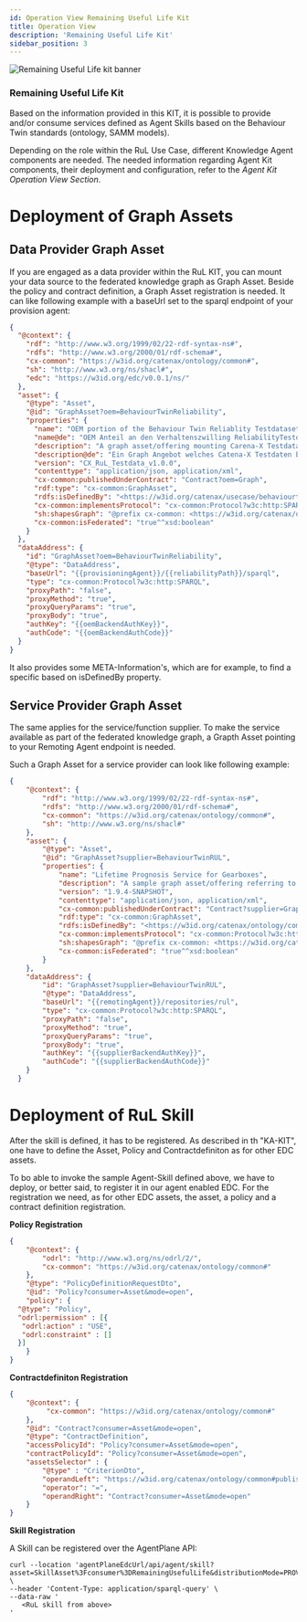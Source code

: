 ```yaml
---
id: Operation View Remaining Useful Life Kit
title: Operation View
description: 'Remaining Useful Life Kit'
sidebar_position: 3
---
```


![Remaining Useful Life kit banner](@site/static/img/doc-rul_header-minified.png)

### Remaining Useful Life Kit

<!--
Documentation of the Kit.
-->

Based on the information provided in this KIT, it is possible to provide and/or consume services defined as Agent Skills based on the Behaviour Twin standards (ontology, SAMM models).

Depending on the role within the RuL Use Case, different Knowledge Agent components are needed.
The needed information regarding Agent Kit components, their deployment and configuration, refer to the *Agent Kit Operation View Section*.

# Deployment of Graph Assets

## Data Provider Graph Asset

If you are engaged as a data provider within the RuL KIT, you can mount your data source to the federated knowledge graph as Graph Asset.
Beside the policy and contract definition, a Graph Asset registration is needed. It can like following example with a baseUrl set to the sparql endpoint of your provision agent:

```json
{
  "@context": {
    "rdf": "http://www.w3.org/1999/02/22-rdf-syntax-ns#",
    "rdfs": "http://www.w3.org/2000/01/rdf-schema#",
    "cx-common": "https://w3id.org/catenax/ontology/common#",
    "sh": "http://www.w3.org/ns/shacl#",
    "edc": "https://w3id.org/edc/v0.0.1/ns/"
  },
  "asset": {
    "@type": "Asset",
    "@id": "GraphAsset?oem=BehaviourTwinReliability",
    "properties": {
      "name": "OEM portion of the Behaviour Twin Reliablity Testdataset.",
      "name@de": "OEM Anteil an den Verhaltenszwilling ReliabilityTestdaten.",
      "description": "A graph asset/offering mounting Carena-X Testdata for Behaviour Twin.",
      "description@de": "Ein Graph Angebot welches Catena-X Testdaten beinhaltet.",
      "version": "CX_RuL_Testdata_v1.0.0",
      "contenttype": "application/json, application/xml",
      "cx-common:publishedUnderContract": "Contract?oem=Graph",
      "rdf:type": "cx-common:GraphAsset",
      "rdfs:isDefinedBy": "<https://w3id.org/catenax/usecase/behaviourtwin>,<https://w3id.org/catenax/ontology/core>,<https://w3id.org/catenax/ontology/vehicle>,<https://w3id.org/catenax/ontology/reliability>",
      "cx-common:implementsProtocol": "cx-common:Protocol?w3c:http:SPARQL",
      "sh:shapesGraph": "@prefix cx-common: <https://w3id.org/catenax/ontology/common#>. \n@prefix : <GraphAsset?oem=BehaviourTwinReliability#> .\n@prefix cx-tele: <https://w3id.org/catenax/ontology/reliability#> .\n@prefix owl: <http://www.w3.org/2002/07/owl#> .\n@prefix rdf: <http://www.w3.org/1999/02/22-rdf-syntax-ns#> .\n@prefix xsd: <http://www.w3.org/2001/XMLSchema#> .\n@prefix sh: <http://www.w3.org/ns/shacl#> .@prefix : <urn:cx:Graph:oem:BehaviourTwin> .\n\n:OemLoadSpectrum rdf:type sh:NodeShape ;\n  sh:targetClass cx-tele:LoadSpectrum ;\n  sh:property [\n        sh:path cx-tele:provisionedBy ;\n        sh:hasValue <urn:bpn:legal:BPNL000000000OEM> \n    ] ;\n  sh:property [\n        sh:path cx-tele:Version ;\n        sh:hasValue \"0\"^^xsd:long \n    ] ;\n  sh:property [\n        sh:path cx-tele:component ;\n        sh:class :SupplierParts \n    ] .\n\n:SupplierParts rdf:type sh:NodeShape ;\n  sh:targetClass cx-tele:VehicleComponent ;\n  sh:property [\n        sh:path cx-tele:isProducedBy ;\n        sh:hasValue <urn:bpn:legal:BPNL0000SUPPLIER> \n    ] .\n",
      "cx-common:isFederated": "true^^xsd:boolean"
    }
  },
  "dataAddress": {
    "id": "GraphAsset?oem=BehaviourTwinReliability",
    "@type": "DataAddress",
    "baseUrl": "{{provisioningAgent}}/{{reliabilityPath}}/sparql",
    "type": "cx-common:Protocol?w3c:http:SPARQL",
    "proxyPath": "false",
    "proxyMethod": "true",
    "proxyQueryParams": "true",
    "proxyBody": "true",
    "authKey": "{{oemBackendAuthKey}}",
    "authCode": "{{oemBackendAuthCode}}"
  }
}
```

It also provides some META-Information's, which are for example, to find a specific based on isDefinedBy property.

## Service Provider Graph Asset

The same applies for the service/function supplier. To make the service available as part of the federated knowledge graph, a Grapth Asset pointing to your Remoting Agent endpoint is needed.

Such a Graph Asset for a service provider can look like following example:

```json
{
    "@context": {
        "rdf": "http://www.w3.org/1999/02/22-rdf-syntax-ns#",
        "rdfs": "http://www.w3.org/2000/01/rdf-schema#",
        "cx-common": "https://w3id.org/catenax/ontology/common#",
        "sh": "http://www.w3.org/ns/shacl#"
    },
    "asset": {
        "@type": "Asset",
        "@id": "GraphAsset?supplier=BehaviourTwinRUL", 
        "properties": {
            "name": "Lifetime Prognosis Service for Gearboxes",
            "description": "A sample graph asset/offering referring to a specific prognosis resource.",
            "version": "1.9.4-SNAPSHOT",
            "contenttype": "application/json, application/xml",
            "cx-common:publishedUnderContract": "Contract?supplier=Graph",
            "rdf:type": "cx-common:GraphAsset",
            "rdfs:isDefinedBy": "<https://w3id.org/catenax/ontology/common>,<https://w3id.org/catenax/ontology/core>,<https://w3id.org/catenax/ontology/function>,<https://w3id.org/catenax/ontology/behaviour>",
            "cx-common:implementsProtocol": "cx-common:Protocol?w3c:http:SPARQL",
            "sh:shapesGraph": "@prefix cx-common: <https://w3id.org/catenax/ontology/common#>. \n@prefix : <GraphAsset?supplier=BehaviourTwinRUL#> .\n@prefix cx-prognosis: <https://w3id.org/catenax/ontology/behaviour#> .\n@prefix cx-fx: <https://w3id.org/catenax/ontology/function#> .\n@prefix owl: <http://www.w3.org/2002/07/owl#> .\n@prefix rdf: <http://www.w3.org/1999/02/22-rdf-syntax-ns#> .\n@prefix xsd: <http://www.w3.org/2001/XMLSchema#> .\n@prefix sh: <http://www.w3.org/ns/shacl#> .\n\n:Tier1LifetimePrognosis rdf:type sh:NodeShape ;\n  sh:targetClass cx-prognosis:Function ;\n  sh:property [\n        sh:path cx-prognosis:provisionedBy ;\n        sh:hasValue <urn:bpn:legal:BPNL0000SUPPLIER> ].",
            "cx-common:isFederated": "true^^xsd:boolean"
        }
    },
    "dataAddress": {
        "id": "GraphAsset?supplier=BehaviourTwinRUL", 
        "@type": "DataAddress",
        "baseUrl": "{{remotingAgent}}/repositories/rul",
        "type": "cx-common:Protocol?w3c:http:SPARQL",
        "proxyPath": "false",
        "proxyMethod": "true",
        "proxyQueryParams": "true",
        "proxyBody": "true",
        "authKey": "{{supplierBackendAuthKey}}",
        "authCode": "{{supplierBackendAuthCode}}"
    }
  }
```

# Deployment of RuL Skill

After the skill is defined, it has to be registered.
As described in th "KA-KIT", one have to define the Asset, Policy and Contractdefiniton as for other EDC assets.

To bo able to invoke the sample Agent-Skill defined above, we have to deploy, or better said, to register it in our agent enabled EDC. For the registration we need, as for other EDC assets, the asset, a policy and a contract definition registration.

**Policy Registration**

``` json
{
    "@context": {
        "odrl": "http://www.w3.org/ns/odrl/2/",
        "cx-common": "https://w3id.org/catenax/ontology/common#"
    },
    "@type": "PolicyDefinitionRequestDto",
    "@id": "Policy?consumer=Asset&mode=open",
    "policy": {
  "@type": "Policy",
  "odrl:permission" : [{
   "odrl:action" : "USE",
   "odrl:constraint" : []
  }]
    }
} 
```

**Contractdefiniton Registration**

``` json
{
    "@context": {
         "cx-common": "https://w3id.org/catenax/ontology/common#"
    },
    "@id": "Contract?consumer=Asset&mode=open",
    "@type": "ContractDefinition",
    "accessPolicyId": "Policy?consumer=Asset&mode=open",
    "contractPolicyId": "Policy?consumer=Asset&mode=open",
    "assetsSelector" : {
        "@type" : "CriterionDto",
        "operandLeft": "https://w3id.org/catenax/ontology/common#publishedUnderContract",
        "operator": "=",
        "operandRight": "Contract?consumer=Asset&mode=open"
    }
}
```

**Skill Registration**  

A Skill can be registered over the AgentPlane API:

```
curl --location 'agentPlaneEdcUrl/api/agent/skill?asset=SkillAsset%3Fconsumer%3DRemainingUsefulLife&distributionMode=PROVIDER%26contract%3DContract%3Fconsumer%3DAsset%26mode%3Dopen' \
--header 'Content-Type: application/sparql-query' \
--data-raw '
   <RuL skill from above>
'
```
